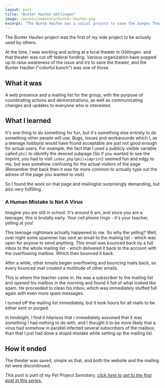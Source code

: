 ```yaml
---
layout: post
title: "Bunter Haufen Göttingen"
image: /assets/sematary/bunter-haufen.png
excerpt: "The Bunte Haufen was a social project to save the Junges Theater in Göttingen. Additionally, it was the first of my projects ever to be used by other people."
---
```

The Bunter Haufen project was the first of my side project to be actually used 
by others.

At the time, I was working and acting at a local theater in Göttingen. and that 
theater was cut off federal funding. Various organization have popped up to raise
awareness of the issue and trz to save the theater, and the Bunter Haufen ("colorful bunch") was one
of those. 

## What it was
A web presence and a mailing list for the group, with the purpose of coordinating
actions and demonstrations, as well as communicating changes and updates to 
everyone who is interested.

## What I learned
It's one thing to do something for fun, but it's something else entirely to do 
something other people will use. Bugs, issues and workarounds which I, as a 
teenage hobbyist would have found acceptable are just not good enough for actual users. 
For example, the fact that I used a publicly visible variable called `phil` to identify the desired subpage (So if you wanted to see the imprint, you had to visit `index.php?phil=imprint`)
seemed fun and edgy to me, but was somehow confusing for the actual visitors of the page (Remember that back then it was far more common to actually type out the adress of the page you wanted to visit)

So I found the work on that page and mailinglist surprisingly demanding, but also very fulfilling. 

### A Human Mistake Is Not A Virus
Imagine you are still in school. It's around 6 am, and since you are a teenager, 
this is brutally early. Your cell phone rings - it's your teacher, yelling at you!

This teenage nightmare actually happened to me. So why the yelling? Well, over 
night some spammer has sent an email to the mailing list - which was open for anyone to send anything.
This email was bounced back by a full inbox to the whole mailing list - which delivered it back to the account with the overflowing mailbox. 
Which then bounced it back.

After a while, other emails began overflowing and bouncing mails back, so every bounced mail created a multitude of other emails.

This is where the teacher came in. He was a subscriber to the mailing list and opened his mailbox in the morning and found it full of what looked like spam. He proceeded to clean his inbox, which was immediately stuffed full again with even more spam messages.

I turned off the mailing list immediately, but it took hours for all mails to be either sent or purged.

In hindsight, I find it hilarious that I immediately assumed that it was 
something I had nothing to do with, and I thought it to be more likely that a 
virus had somehow in parallel infected several subscribers of the mailbox, than 
that I just had done a stupid mistake while setting up the mailing list. 

## How it ended
The theater was saved, simple as that, and both the website and the mailing list were discontinued.

*This post is part of my Pet Project Sematary, [click here to get to the first post in this series.](/sematary/start)*